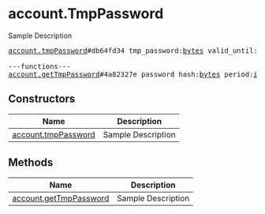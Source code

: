 # account.TmpPassword

Sample Description

<pre>
<a href="../constructor/account.tmpPassword.md">account.tmpPassword</a>#db64fd34 tmp_password:<a href="../type/bytes.md">bytes</a> valid_until:<a href="../type/int.md">int</a> = <a href="../type/account.TmpPassword.md">account.TmpPassword</a>;

---functions---
<a href="../method/account.getTmpPassword.md">account.getTmpPassword</a>#4a82327e password_hash:<a href="../type/bytes.md">bytes</a> period:<a href="../type/int.md">int</a> = <a href="../type/account.TmpPassword.md">account.TmpPassword</a>;
</pre>

## Constructors

| Name | Description |
|------|-------------|
| [account.tmpPassword](../constructor/account.tmpPassword.md) | Sample Description |

## Methods

| Name | Description |
|------|-------------|
| [account.getTmpPassword](../method/account.getTmpPassword.md) | Sample Description |
